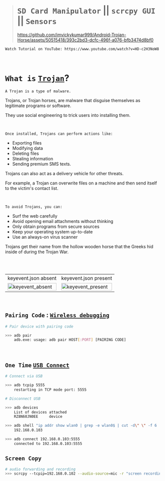 
> # `SD Card Manipulator` || `scrcpy GUI` || `Sensors`
>
> https://github.com/imvickykumar999/Android-Trojan-Horse/assets/50515418/393c2bd3-dcfc-496f-a076-bfb3474d8bf0

    Watch Tutorial on YouTube: https://www.youtube.com/watch?v=HD-c2H3NoW8

<br>

# `What is` [`Trojan`](https://twitter.com/imvickykumar123/status/1727223882665672735)?

    A Trojan is a type of malware. 

Trojans, or Trojan horses, are malware that disguise themselves as legitimate programs or software. 

They use social engineering to trick users into installing them. 

<br>

    Once installed, Trojans can perform actions like: 

- Exporting files
- Modifying data
- Deleting files
- Stealing information
- Sending premium SMS texts.

Trojans can also act as a delivery vehicle for other threats. 

For example, a Trojan can overwrite files on a machine and then send itself to the victim's contact list. 

<br>

    To avoid Trojans, you can: 

- Surf the web carefully
- Avoid opening email attachments without thinking
- Only obtain programs from secure sources
- Keep your operating system up-to-date
- Use an always-on virus scanner
  
Trojans get their name from the hollow wooden horse that the Greeks hid inside of during the Trojan War. 

<br><br>

<table>
<tr>

<td>
keyevent.json absent
</td>

<td>
keyevent.json present
</td>

</tr>

<tr>
<td><img src="https://github.com/imvickykumar999/Android-Trojan-Horse/assets/50515418/3e951fd0-de62-486f-b8c7-9debd0998b78" width="100%" alt="keyevent_absent"></td>
<td><img src="https://github.com/imvickykumar999/Android-Trojan-Horse/assets/50515418/5789b05a-0bf4-4d71-9e6b-fcacf670ea7d" width="100%" alt="keyevent_present"></td>
</tr>

</table>

<br>

## `Pairing Code` : [`Wireless debugging`](https://stackoverflow.com/a/73605270/11493297)

```bash
# Pair device with pairing code

>>> adb pair
    adb.exe: usage: adb pair HOST[:PORT] [PAIRING CODE]
```

<br>

## `One Time` [`USB Connect`](https://developer.android.com/tools/adb#wireless)

```bash
# Connect via USB

>>> adb tcpip 5555
    restarting in TCP mode port: 5555

# Disconnect USB

>>> adb devices
    List of devices attached
    RZ8N60JN0EE     device

>>> adb shell "ip addr show wlan0 | grep -e wlan0$ | cut -d\" \" -f 6 | cut -d/ -f 1"
    192.168.0.103

>>> adb connect 192.168.0.103:5555
    connected to 192.168.0.103:5555
```

## `Screen Copy`

```bash
# audio forwarding and recording
>>> scrcpy --tcpip=192.168.0.102 --audio-source=mic -r "screen recording.mp4"
```
